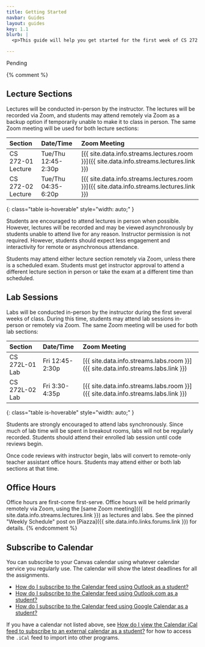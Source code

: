 ```yaml
---
title: Getting Started
navbar: Guides
layout: guides
key: 1.1
blurb: |
  <p>This guide will help you get started for the first week of CS 272 Software Development with Professor Sophie Engle.</p>

---
```


Pending

{% comment %}
## Lecture Sections

Lectures will be conducted in-person by the instructor. The lectures will be recorded via Zoom, and students may attend remotely via Zoom as a backup option if temporarily unable to make it to class in person. The same Zoom meeting will be used for both lecture sections:

| Section | Date/Time | Zoom Meeting |
|:--------|:----------|:-------------|
| CS 272-01 Lecture | Tue/Thu 12:45-2:30p | [{{ site.data.info.streams.lectures.room }}]({{ site.data.info.streams.lectures.link }}) |
| CS 272-02 Lecture | Tue/Thu 04:35-6:20p | [{{ site.data.info.streams.lectures.room }}]({{ site.data.info.streams.lectures.link }}) |
{: class="table is-hoverable" style="width: auto;" }

Students are encouraged to attend lectures in person when possible. However, lectures will be recorded and may be viewed asynchronously by students unable to attend live for any reason. Instructor permission is not required. However, students should expect less engagement and interactivity for remote or asynchronous attendance.

Students may attend either lecture section remotely via Zoom, unless there is a scheduled exam. Students must get instructor approval to attend a different lecture section in person or take the exam at a different time than scheduled.

## Lab Sessions

Labs will be conducted in-person by the instructor during the first several weeks of class. During this time, students may attend lab sessions in-person or remotely via Zoom. The same Zoom meeting will be used for both lab sections:

| Section | Date/Time | Zoom Meeting |
|:--------|:----------|:-------------|
| CS 272L-01 Lab    | Fri 12:45-2:30p | [{{ site.data.info.streams.labs.room }}]({{ site.data.info.streams.labs.link }}) |
| CS 272L-02 Lab    | Fri 3:30-4:35p | [{{ site.data.info.streams.labs.room }}]({{ site.data.info.streams.labs.link }}) |
{: class="table is-hoverable" style="width: auto;" }

Students are strongly encouraged to attend labs synchronously. Since much of lab time will be spent in breakout rooms, labs will not be regularly recorded. Students should attend their enrolled lab session until code reviews begin.

Once code reviews with instructor begin, labs will convert to remote-only teacher assistant office hours. Students may attend either or both lab sections at that time.

## Office Hours

Office hours are first-come first-serve. Office hours will be held primarily remotely via Zoom, using the [same Zoom meeting]({{ site.data.info.streams.lectures.link }}) as lectures and labs. See the pinned "Weekly Schedule" post on [Piazza]({{ site.data.info.links.forums.link }}) for details.
{% endcomment %}

## Subscribe to Calendar

You can subscribe to your Canvas calendar using whatever calendar service you regularly use. The calendar will show the latest deadlines for all the assignments.

  - [How do I subscribe to the Calendar feed using Outlook as a student?](https://community.canvaslms.com/t5/Student-Guide/How-do-I-subscribe-to-the-Calendar-feed-using-Outlook-as-a/ta-p/531)
  - [How do I subscribe to the Calendar feed using Outlook.com as a student?](https://community.canvaslms.com/t5/Student-Guide/How-do-I-subscribe-to-the-Calendar-feed-using-Outlook-com-as-a/ta-p/285)
  - [How do I subscribe to the Calendar feed using Google Calendar as a student?](https://community.canvaslms.com/t5/Student-Guide/How-do-I-subscribe-to-the-Calendar-feed-using-Google-Calendar-as/ta-p/535)

If you have a calendar not listed above, see [How do I view the Calendar iCal feed to subscribe to an external calendar as a student?](https://community.canvaslms.com/t5/Student-Guide/How-do-I-view-the-Calendar-iCal-feed-to-subscribe-to-an-external/ta-p/331) for how to access the `.iCal` feed to import into other programs.
